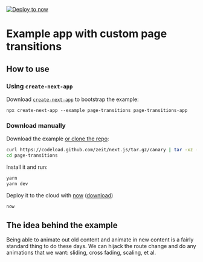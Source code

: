 [![Deploy to now](https://deploy.now.sh/static/button.svg)](https://deploy.now.sh/?repo=https://github.com/zeit/next.js/tree/master/examples/page-transitions)

# Example app with custom page transitions

## How to use

### Using `create-next-app`

Download [`create-next-app`](https://github.com/segmentio/create-next-app) to bootstrap the example:

```
npx create-next-app --example page-transitions page-transitions-app
```

### Download manually

Download the example [or clone the repo](https://github.com/zeit/next.js):

```bash
curl https://codeload.github.com/zeit/next.js/tar.gz/canary | tar -xz --strip=2 next.js-canary/examples/page-transitions
cd page-transitions
```

Install it and run:

```bash
yarn
yarn dev
```

Deploy it to the cloud with [now](https://zeit.co/now) ([download](https://zeit.co/download))

```bash
now
```

## The idea behind the example

Being able to animate out old content and animate in new content is a fairly standard thing to do these days. We can hijack the route change and do any animations that we want: sliding, cross fading, scaling, et al.
